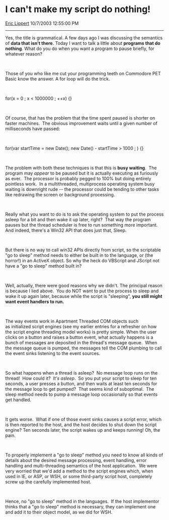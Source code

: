 # I can't make my script do nothing\!

[Eric Lippert](https://social.msdn.microsoft.com/profile/Eric%20Lippert) 10/7/2003 12:55:00 PM

-----

Yes, the title is grammatical. A few days ago I was discussing the semantics of **data that isn't there**. Today I want to talk a little about **programs that do nothing**. What do you do when you want a program to pause briefly, for whatever reason?

 

Those of you who like me cut your programming teeth on Commodore PET Basic know the answer. A for loop will do the trick.

 

for(x = 0 ; x \< 1000000 ; ++x) {}

 

Of course, that has the problem that the time spent paused is shorter on faster machines.  The obvious improvement waits until a given number of milliseconds have passed:

 

for(var startTime = new Date(); new Date() - startTime \> 1000 ; ) {}

 

The problem with both these techniques is that this is **busy waiting**.  The program may *appear* to be paused but it is actually executing as furiously as ever.  The processor is probably pegged to 100% but doing entirely pointless work.  In a multithreaded, multiprocess operating system busy waiting is downright rude -- the processor could be tending to other tasks like redrawing the screen or background processing.

 

Really what you want to do is to ask the operating system to put the process asleep for a bit and then wake it up later, right?  That way the program pauses but the thread scheduler is free to run something more important. And indeed, there's a Win32 API that does just that, Sleep.

 

But there is no way to call win32 APIs directly from script, so the scriptable "go to sleep" method needs to either be built in to the language, or (the horror\!) in an ActiveX object. So why the heck do VBScript and JScript not have a "go to sleep" method built in?  

 

Well, actually, there were good reasons why we didn't. The principal reason is because I lied above.  You do NOT want to put the process to sleep and wake it up again later, because while the script is "sleeping", **you still might want event handlers to run.**

 

The way events work in Apartment Threaded COM objects such as initialized script engines (see my earlier entries for a refresher on how the script engine threading model works) is pretty simple. When the user clicks on a button and raises a button event, what actually happens is a bunch of messages are deposited in the thread's message queue.  When the message queue is pumped, the messages tell the COM plumbing to call the event sinks listening to the event sources.

 

So what happens when a thread is asleep?  No message loop runs on the thread\!  How could it?  *It's asleep*.  So you put your script to sleep for ten seconds, a user presses a button, and then waits at least ten seconds for the message loop to get pumped?  That seems kind of suboptimal.  The sleep method needs to pump a message loop occasionally so that events get handled.

 

 

It gets worse.  What if one of those event sinks causes a script error, which is then reported to the host, and the host decides to shut down the script engine? Ten seconds later, the script wakes up and keeps running\! Oh, the pain.

 

To properly implement a "go to sleep" method you need to know all kinds of details about the desired message processing, event handling, error handling and multi-threading semantics of the host application.  We were very worried that we'd add a method to the script engines which, when used in IE, or ASP, or WSH, or some third-party script host, completely screw up the carefully implemented host.

 

 

Hence, no "go to sleep" method in the languages.  If the host implementor thinks that a "go to sleep" method is necessary, they can implement one and add it to their object model, as we did for WSH.


